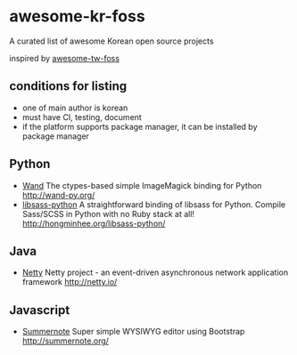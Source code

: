 # awesome-kr-foss
A curated list of awesome Korean open source projects

inspired by [awesome-tw-foss](https://github.com/tjwei/awesome-tw-foss)

## conditions for listing
* one of main author is korean
* must have CI, testing, document
* if the platform supports package manager, it can be installed by package manager

## Python
* [Wand](https://github.com/dahlia/wand) The ctypes-based simple ImageMagick binding for Python http://wand-py.org/
* [libsass-python](https://github.com/dahlia/libsass-python) A straightforward binding of libsass for Python. Compile Sass/SCSS in Python with no Ruby stack at all! http://hongminhee.org/libsass-python/

## Java
* [Netty](https://github.com/netty/netty) Netty project - an event-driven asynchronous network application framework http://netty.io/

## Javascript
* [Summernote](https://github.com/summernote/summernote) Super simple WYSIWYG editor using Bootstrap http://summernote.org/
